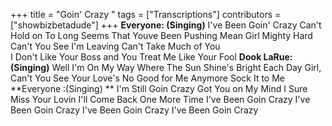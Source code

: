 +++
title = "Goin' Crazy "
tags = ["Transcriptions"]
contributors = ["showbizbetadude"]
+++
**Everyone: (Singing)**
I've Been Goin' Crazy 
Can't Hold on To Long
Seems That Youve Been Pushing Mean Girl Mighty Hard 
Can't You See I'm Leaving 
Can't Take Much of You  
I Don't Like Your Boss and You Treat Me Like Your Fool
**Dook LaRue: (Singing)**
Well I'm On My Way 
Where The Sun Shine's Bright Each Day 
Girl, Can't You See 
Your Love's No Good for Me Anymore 
Sock It to Me 
**Everyone :(Singing) **
I'm Still Goin Crazy
Got You on My Mind
I Sure Miss Your Lovin
I'll Come Back One More Time 
I've Been Goin Crazy
I've Been Goin Crazy
I've Been Goin Crazy
I've Been Goin Crazy


